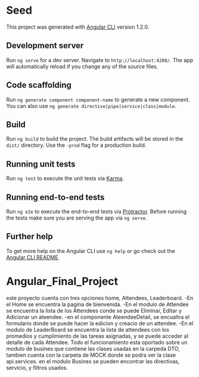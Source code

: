 
# Seed

This project was generated with [Angular CLI](https://github.com/angular/angular-cli) version 1.2.0.

## Development server

Run `ng serve` for a dev server. Navigate to `http://localhost:4200/`. The app will automatically reload if you change any of the source files.

## Code scaffolding

Run `ng generate component component-name` to generate a new component. You can also use `ng generate directive|pipe|service|class|module`.

## Build

Run `ng build` to build the project. The build artifacts will be stored in the `dist/` directory. Use the `-prod` flag for a production build.

## Running unit tests

Run `ng test` to execute the unit tests via [Karma](https://karma-runner.github.io).

## Running end-to-end tests

Run `ng e2e` to execute the end-to-end tests via [Protractor](http://www.protractortest.org/).
Before running the tests make sure you are serving the app via `ng serve`.

## Further help

To get more help on the Angular CLI use `ng help` or go check out the [Angular CLI README](https://github.com/angular/angular-cli/blob/master/README.md).
# Angular_Final_Project

este proyecto cuenta con tres opciones home, Attendees, Leaderboard.
-En el Home se encuentra la pagina de bienvenida.
-En el modulo de Attendee se encuentra la lista de los Attendees conde se puede Eliminar, Editar y Adicionar un ateendee.
-en el componente AteendeeDetail, se encualtra el formulario donde se puede hacer la edicion y creacio de un attendee.
-En el modulo de LeaderBoard se encuentra la lista de attendees con los promedios y cumplimiento de las tareas asignadas, y se puede acceder al detalle de cada Attendee.
Todo el funcionamiento esta oportado sobre un modulo de busines que contiene las clases usadas en la carpeda DTO, tambien cuenta con la carpeta de MOCK donde se podra ver la clase api.services.
en el modulo Busines se pueden encontrar las directivas, servicio, y filtros usados.
